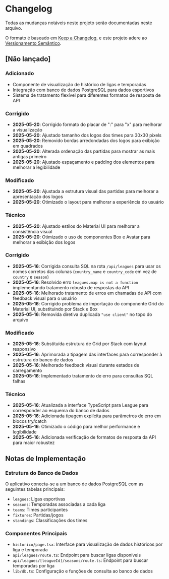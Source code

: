 # Changelog

Todas as mudanças notáveis neste projeto serão documentadas neste arquivo.

O formato é baseado em [Keep a Changelog](https://keepachangelog.com/pt-BR/1.0.0/),
e este projeto adere ao [Versionamento Semântico](https://semver.org/lang/pt-BR/).

## [Não lançado]

### Adicionado
- Componente de visualização de histórico de ligas e temporadas
- Integração com banco de dados PostgreSQL para dados esportivos
- Sistema de tratamento flexível para diferentes formatos de resposta de API

### Corrigido
- **2025-05-20**: Corrigido formato do placar de ":" para "x" para melhorar a visualização
- **2025-05-20**: Ajustado tamanho dos logos dos times para 30x30 pixels
- **2025-05-20**: Removido bordas arredondadas dos logos para exibição em quadrados
- **2025-05-20**: Alterada ordenação das partidas para mostrar as mais antigas primeiro
- **2025-05-20**: Ajustado espaçamento e padding dos elementos para melhorar a legibilidade

### Modificado
- **2025-05-20**: Ajustada a estrutura visual das partidas para melhorar a apresentação dos logos
- **2025-05-20**: Otimizado o layout para melhorar a experiência do usuário

### Técnico
- **2025-05-20**: Ajustado estilos do Material UI para melhorar a consistência visual
- **2025-05-20**: Otimizado o uso de componentes Box e Avatar para melhorar a exibição dos logos

### Corrigido
- **2025-05-16**: Corrigida consulta SQL na rota `/api/leagues` para usar os nomes corretos das colunas (`country_name` e `country_code` em vez de `country` e `season`)
- **2025-05-16**: Resolvido erro `leagues.map is not a function` implementando tratamento robusto de respostas da API
- **2025-05-16**: Melhorado tratamento de erros em chamadas de API com feedback visual para o usuário
- **2025-05-16**: Corrigido problema de importação do componente Grid do Material UI, substituindo por Stack e Box
- **2025-05-16**: Removida diretiva duplicada `"use client"` no topo do arquivo

### Modificado
- **2025-05-16**: Substituída estrutura de Grid por Stack com layout responsivo
- **2025-05-16**: Aprimorada a tipagem das interfaces para corresponder à estrutura do banco de dados
- **2025-05-16**: Melhorado feedback visual durante estados de carregamento
- **2025-05-16**: Implementado tratamento de erro para consultas SQL falhas

### Técnico
- **2025-05-16**: Atualizada a interface TypeScript para League para corresponder ao esquema do banco de dados
- **2025-05-16**: Adicionada tipagem explícita para parâmetros de erro em blocos try/catch
- **2025-05-16**: Otimizado o código para melhor performance e legibilidade
- **2025-05-16**: Adicionada verificação de formatos de resposta da API para maior robustez

## Notas de Implementação

### Estrutura do Banco de Dados
O aplicativo conecta-se a um banco de dados PostgreSQL com as seguintes tabelas principais:
- `leagues`: Ligas esportivas
- `seasons`: Temporadas associadas a cada liga
- `teams`: Times participantes
- `fixtures`: Partidas/jogos
- `standings`: Classificações dos times

### Componentes Principais
- `historico/page.tsx`: Interface para visualização de dados históricos por liga e temporada
- `api/leagues/route.ts`: Endpoint para buscar ligas disponíveis
- `api/leagues/[leagueId]/seasons/route.ts`: Endpoint para buscar temporadas por liga
- `lib/db.ts`: Configuração e funções de consulta ao banco de dados
